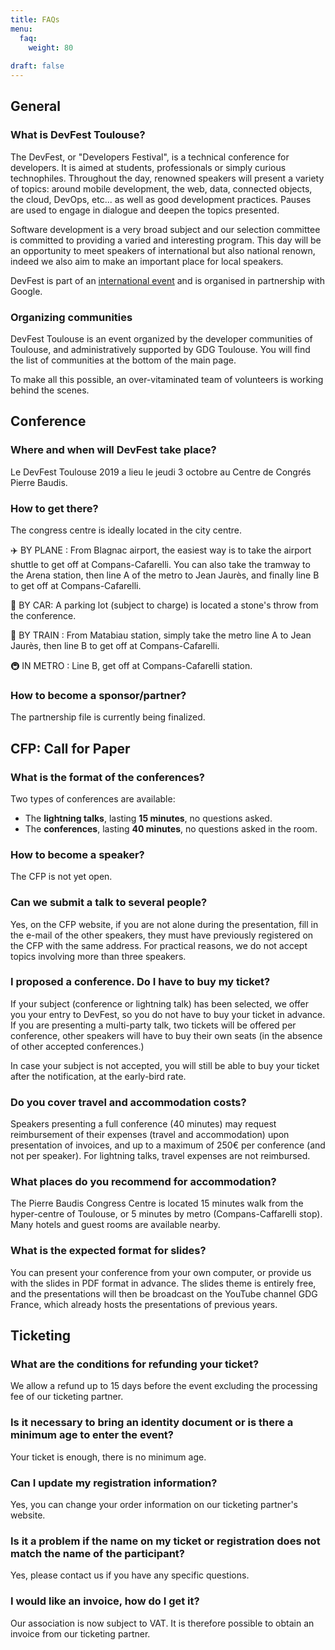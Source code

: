 ```yaml
---
title: FAQs
menu:
  faq:
    weight: 80
    
draft: false
---
```


## General

### What is DevFest Toulouse?

The DevFest, or "Developers Festival", is a technical conference for developers.
It is aimed at students, professionals or simply curious technophiles.
Throughout the day, renowned speakers will present a variety of topics: around mobile development, the web, data, connected objects, the cloud, DevOps, etc... as well as good development practices.
Pauses are used to engage in dialogue and deepen the topics presented.

Software development is a very broad subject and our selection committee is committed to providing a varied and interesting program.
This day will be an opportunity to meet speakers of international but also national renown, indeed we also aim to make an important place for local speakers.

DevFest is part of an [international event](https://developers.google.com/events/devfest/) and is organised in partnership with Google.


### Organizing communities

DevFest Toulouse is an event organized by the developer communities of Toulouse, and administratively supported by GDG Toulouse.
You will find the list of communities at the bottom of the main page.

To make all this possible, an over-vitaminated team of volunteers is working behind the scenes.

## Conference

### Where and when will DevFest take place?

Le DevFest Toulouse 2019 a lieu le jeudi 3 octobre au Centre de Congrés Pierre Baudis.

### How to get there?

The congress centre is ideally located in the city centre.

:airplane: BY PLANE :
From Blagnac airport, the easiest way is to take the airport shuttle to get off at Compans-Cafarelli. You can also take the tramway to the Arena station, then line A of the metro to Jean Jaurès, and finally line B to get off at Compans-Cafarelli.

:car: BY CAR:
A parking lot (subject to charge) is located a stone's throw from the conference.

:train: BY TRAIN :
From Matabiau station, simply take the metro line A to Jean Jaurès, then line B to get off at Compans-Cafarelli.

:metro: IN METRO :
Line B, get off at Compans-Cafarelli station.


### How to become a sponsor/partner?

The partnership file is currently being finalized.

## CFP: Call for Paper

### What is the format of the conferences?

Two types of conferences are available:

- The **lightning talks**, lasting **15 minutes**, no questions asked.
- The **conferences**, lasting **40 minutes**, no questions asked in the room.


### How to become a speaker?

The CFP is not yet open.

### Can we submit a talk to several people?

Yes, on the CFP website, if you are not alone during the presentation, fill in the e-mail of the other speakers, they must have previously registered on the CFP with the same address.
For practical reasons, we do not accept topics involving more than three speakers.

### I proposed a conference. Do I have to buy my ticket?

If your subject (conference or lightning talk) has been selected, we offer you your entry to DevFest, so you do not have to buy your ticket in advance.
If you are presenting a multi-party talk, two tickets will be offered per conference, other speakers will have to buy their own seats (in the absence of other accepted conferences.)

In case your subject is not accepted, you will still be able to buy your ticket after the notification, at the early-bird rate.

### Do you cover travel and accommodation costs?

Speakers presenting a full conference (40 minutes) may request reimbursement of their expenses (travel and accommodation) upon presentation of invoices, and up to a maximum of 250€ per conference (and not per speaker).
For lightning talks, travel expenses are not reimbursed.

### What places do you recommend for accommodation?

The Pierre Baudis Congress Centre is located 15 minutes walk from the hyper-centre of Toulouse, or 5 minutes by metro (Compans-Caffarelli stop).
Many hotels and guest rooms are available nearby.

### What is the expected format for slides?

You can present your conference from your own computer, or provide us with the slides in PDF format in advance.
The slides theme is entirely free, and the presentations will then be broadcast on the YouTube channel GDG France, which already hosts the presentations of previous years.


## Ticketing

### What are the conditions for refunding your ticket?

We allow a refund up to 15 days before the event excluding the processing fee of our ticketing partner.

### Is it necessary to bring an identity document or is there a minimum age to enter the event?

Your ticket is enough, there is no minimum age.

### Can I update my registration information?

Yes, you can change your order information on our ticketing partner's website.

### Is it a problem if the name on my ticket or registration does not match the name of the participant?

Yes, please contact us if you have any specific questions.

### I would like an invoice, how do I get it?

Our association is now subject to VAT. It is therefore possible to obtain an invoice from our ticketing partner.
